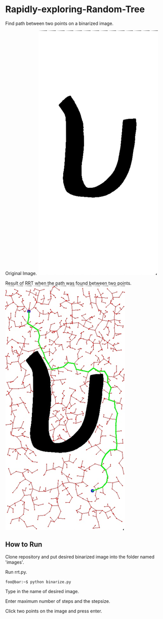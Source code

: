# Rapidly-exploring-Random-Tree

Find path between two points on a binarized image.

Original Image.
![Original_Image](https://github.com/skij487/Rapidly-exploring-Random-Tree/blob/main/images/test_image.jpg)

Result of RRT when the path was found between two points.
![Mapped_Image](https://github.com/skij487/Rapidly-exploring-Random-Tree/blob/main/output/mapped_test_image.jpg)

## How to Run
Clone repository and put desired binarized image into the folder named 'images'.

Run rrt.py.

```console
foo@bar:~$ python binarize.py
```
Type in the name of desired image.

Enter maximum number of steps and the stepsize.

Click two points on the image and press enter.